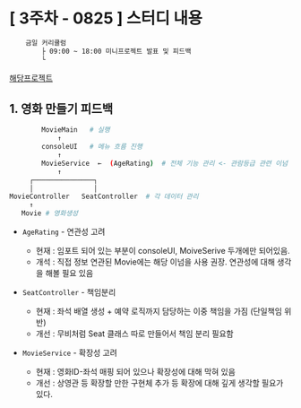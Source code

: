 # [ 3주차 - 0825 ] 스터디 내용

```bash
    금일 커리큘럼
        ├ 09:00 ~ 18:00 미니프로젝트 발표 및 피드백
        └ 
```
[해당프로젝트](./../../week_03/_0829/mini_project/)

## 1. 영화 만들기 피드백
 

```bash
        MovieMain   # 실행
            ↑ 
        consoleUI   # 메뉴 흐름 진행
            ↑ 
        MovieService  ←  (AgeRating)  # 전체 기능 관리 <- 관람등급 관련 이넘 사용
            ↑ 
     ┌───────────────┐
     │               │
MovieController   SeatController  # 각 데이터 관리
     ↑ 
   Movie # 영화생성

```


* `AgeRating` - 연관성 고려
    - 현재 : 임포트 되어 있는 부분이 consoleUI, MoiveSerive 두개에만 되어있음.
    - 개석 : 직접 정보 연관된 Movie에는 해당 이넘을 사용 권장. 연관성에 대해 생각을 해볼 필요 있음

* `SeatController` - 책임분리
    - 현재 : 좌석 배열 생성 + 예약 로직까지 담당하는 이중 책임을 가짐 (단일책임 위반)
    - 개선 : 무비처럼 Seat 클래스 따로 만들어서 책임 분리 필요함

* `MovieService` - 확장성 고려
    - 현재 : 영화ID-좌석 매핑 되어 있으나 확장성에 대해 막혀 있음
    - 개선 : 상영관 등 확장할 만한 구현체 추가 등 확장에 대해 깊게 생각할 필요가 있다.



